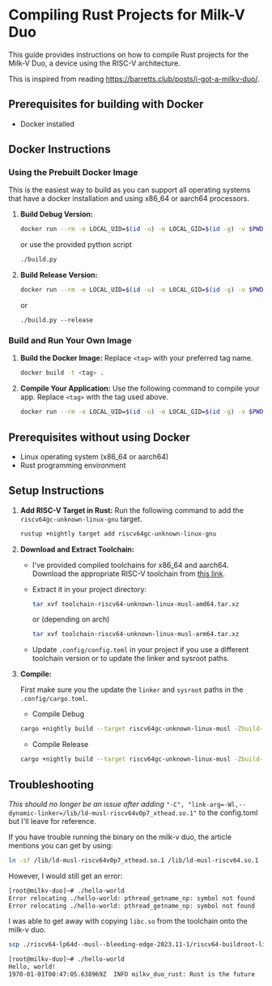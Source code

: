 # Compiling Rust Projects for Milk-V Duo

This guide provides instructions on how to compile Rust projects for the Milk-V Duo, a device using the RISC-V architecture.

This is inspired from reading https://barretts.club/posts/i-got-a-milkv-duo/.

## Prerequisites for building with Docker

- Docker installed

## Docker Instructions

### Using the Prebuilt Docker Image

This is the easiest way to build as you can support all operating systems that have a docker installation and using x86_64 or aarch64 processors.

1. **Build Debug Version:**

   ```bash
   docker run --rm -e LOCAL_UID=$(id -u) -e LOCAL_GID=$(id -g) -v $PWD:/app ejortega/duo-rust cargo +nightly build --target riscv64gc-unknown-linux-musl -Zbuild-std
   ```

   or use the provided python script

   ```bash
   ./build.py
   ```

2. **Build Release Version:**
   ```bash
   docker run --rm -e LOCAL_UID=$(id -u) -e LOCAL_GID=$(id -g) -v $PWD:/app ejortega/duo-rust cargo +nightly build --target riscv64gc-unknown-linux-musl -Zbuild-std --release
   ```
   or
   ```
   ./build.py --release
   ```

### Build and Run Your Own Image

1. **Build the Docker Image:**
   Replace `<tag>` with your preferred tag name.

   ```bash
   docker build -t <tag> .
   ```

2. **Compile Your Application:**
   Use the following command to compile your app. Replace `<tag>` with the tag used above.
   ```bash
   docker run --rm -e LOCAL_UID=$(id -u) -e LOCAL_GID=$(id -g) -v $PWD:/app <tag> cargo +nightly build --target riscv64gc-unknown-linux-musl -Zbuild-std --release
   ```

## Prerequisites without using Docker

- Linux operating system (x86_64 or aarch64)
- Rust programming environment

## Setup Instructions

1. **Add RISC-V Target in Rust:**
   Run the following command to add the `riscv64gc-unknown-linux-gnu` target.

   ```bash
   rustup +nightly target add riscv64gc-unknown-linux-gnu
   ```

2. **Download and Extract Toolchain:**

   - I've provided compiled toolchains for x86_64 and aarch64. Download the appropriate RISC-V toolchain from [this link](https://github.com/ejortega/milkv-host-tools).
   - Extract it in your project directory:
      ```bash
      tar xvf toolchain-riscv64-unknown-linux-musl-amd64.tar.xz 
      ```
     or (depending on arch)

      ```bash
      tar xvf toolchain-riscv64-unknown-linux-musl-arm64.tar.xz 
      ```
   - Update `.config/config.toml` in your project if you use a different toolchain version or to update the linker and sysroot paths.

3. **Compile:**

   First make sure you the update the `linker` and `sysroot` paths in the `.config/cargo.toml`.

   - Compile Debug

   ```bash
   cargo +nightly build --target riscv64gc-unknown-linux-musl -Zbuild-std
   ```

   - Compile Release

   ```bash
   cargo +nightly build --target riscv64gc-unknown-linux-musl -Zbuild-std --release
   ```

## Troubleshooting
*This should no longer be an issue after adding*
`"-C", "link-arg=-Wl,--dynamic-linker=/lib/ld-musl-riscv64v0p7_xthead.so.1"` to the config.toml but I'll leave for reference.

If you have trouble running the binary on the milk-v duo, the article mentions you can get by using:

```bash
ln -sf /lib/ld-musl-riscv64v0p7_xthead.so.1 /lib/ld-musl-riscv64.so.1
```

However, I would still get an error:

```bash
[root@milkv-duo]~# ./hello-world 
Error relocating ./hello-world: pthread_getname_np: symbol not found
Error relocating ./hello-world: pthread_getname_np: symbol not found
```

I was able to get away with copying `libc.so` from the toolchain onto the milk-v duo.

```bash
scp ./riscv64-lp64d--musl--bleeding-edge-2023.11-1/riscv64-buildroot-linux-musl/sysroot/lib/libc.so root@192.168.42.1:/lib/ld-musl-riscv64.so.1
```

```bash
[root@milkv-duo]~# ./hello-world 
Hello, world!
1970-01-01T00:47:05.638969Z  INFO milkv_duo_rust: Rust is the future
```
